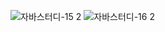 ![자바스터디-15 2](https://user-images.githubusercontent.com/63386322/158140025-3fa57bcf-a5c8-4d5d-85da-51a67175f605.jpg)
![자바스터디-16 2](https://user-images.githubusercontent.com/63386322/158140052-4e2c6c10-aab6-4021-b344-7070fb9d1c71.jpg)
